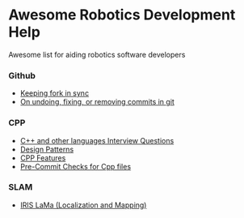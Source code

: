 Awesome Robotics Development Help
================
Awesome list for aiding robotics software developers

### Github ###
* [Keeping fork in sync](https://gist.github.com/CristinaSolana/1885435)
* [On undoing, fixing, or removing commits in git](http://sethrobertson.github.io/GitFixUm/fixup.html#change_deep)
### CPP ###
* [C++ and other languages Interview Questions](https://github.com/MaximAbramchuck/awesome-interview-questions#c++)
* [Design Patterns](https://github.com/JakubVojvoda/design-patterns-cpp)
* [CPP Features](https://github.com/AnthonyCalandra/modern-cpp-features)
* [Pre-Commit Checks for Cpp files](https://github.com/danmar/cppcheck/blob/master/tools/git-pre-commit-cppcheck)

### SLAM ###
* [IRIS LaMa (Localization and Mapping)](https://github.com/iris-ua/iris_lama)
